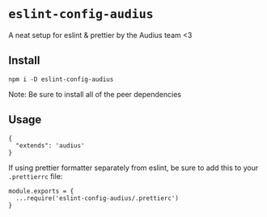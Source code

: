 # `eslint-config-audius`

A neat setup for eslint & prettier by the Audius team <3

## Install

`npm i -D eslint-config-audius`

Note: Be sure to install all of the peer dependencies

## Usage

```
{
  "extends": 'audius'
}
```

If using prettier formatter separately from eslint, be sure to add this to your `.prettierrc` file:

```
module.exports = {
  ...require('eslint-config-audius/.prettierc')
}
```
